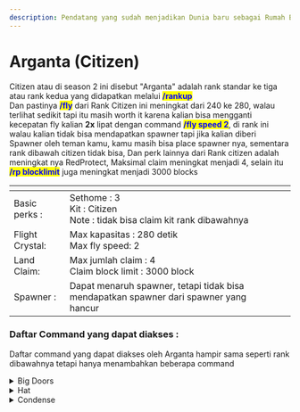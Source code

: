 ```yaml
---
description: Pendatang yang sudah menjadikan Dunia baru sebagai Rumah Barunya
---
```


# Arganta (Citizen)

Citizen atau di season 2 ini disebut "Arganta" adalah rank standar ke tiga atau rank kedua yang didapatkan melalui <mark style="color:blue;">**/rankup**</mark>\
Dan pastinya <mark style="color:blue;">**/fly**</mark> dari Rank Citizen ini meningkat dari 240 ke 280, walau terlihat sedikit tapi itu masih worth it karena kalian bisa mengganti kecepatan fly kalian **2x** lipat dengan command <mark style="color:blue;">**/fly speed 2**</mark>, di rank ini walau kalian tidak bisa mendapatkan spawner tapi jika kalian diberi Spawner oleh teman kamu, kamu masih bisa place spawner nya, sementara rank dibawah citizen tidak bisa, Dan perk lainnya dari Rank citizen adalah meningkat nya RedProtect, Maksimal claim meningkat menjadi 4, selain itu <mark style="color:blue;">**/rp blocklimit**</mark> juga meningkat menjadi 3000 blocks

<table data-view="cards"><thead><tr><th></th><th></th><th></th></tr></thead><tbody><tr><td>Basic perks : </td><td>Sethome : 3<br>Kit : Citizen<br>Note : tidak bisa claim kit rank dibawahnya</td><td></td></tr><tr><td>Flight Crystal:</td><td>Max kapasitas : 280 detik<br>Max fly speed: 2</td><td></td></tr><tr><td>Land Claim: </td><td>Max jumlah claim : 4<br>Claim block limit : 3000 block</td><td></td></tr><tr><td>Spawner :</td><td>Dapat menaruh spawner, tetapi tidak bisa mendapatkan spawner dari spawner yang hancur</td><td></td></tr></tbody></table>

### Daftar Command yang dapat diakses :

Daftar command yang dapat diakses oleh Arganta hampir sama seperti rank dibawahnya tetapi hanya menambahkan beberapa command

<details>

<summary>Big Doors</summary>

"bisa membuat blockdoors: /NewDoor \
bisa membuat blockdoors jenis sliding doors : /NewSlidingDoor \
cek info pintu : /DoorInfo \
menu utama : /BDM \
Dapat mengunci blockdoors \
Toggle notifikasi pintu : /setnotification \
Cancel pemnbuatan bigdoors : /bdcancel \
inspeksi powerblock : /InspectPowerBlockLoc \
Ubah lokasi powerblock : /ChangePowerBlockLoc max punya 1 bigdoor

/BDM /OpenDoor, /CloseDoor, /ToggleDoor /BigDoors AddOwner /BigDoors RemoveOwner /DelDoor /DoorInfo /setnotification \<doorName || doorUID> \<true || false> /NewSlidingDoor /NewDoor \[-pc || -db || -bd] /ChangePowerBlockLoc \<doorName || doorUID> /InspectPowerBlockLoc"

</details>

<details>

<summary>Hat</summary>

padatkan item menjadi bentuk block gunakan item yang di pegang di slot armor helmet : /hat

</details>

<details>

<summary>Condense</summary>

Bisa menggunakan format dan warna di sign : /condense

</details>
